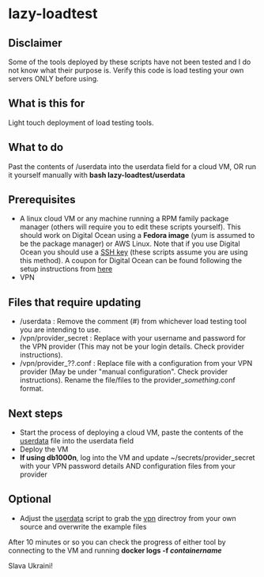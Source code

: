 # lazy-loadtest

## Disclaimer
Some of the tools deployed by these scripts have not been tested and I do not know what their purpose is. Verify this code is load testing your own servers ONLY before using.

## What is this for
Light touch deployment of load testing tools.

## What to do
Past the contents of /userdata into the userdata field for a cloud VM, OR run it yourself manually with **bash lazy-loadtest/userdata**

## Prerequisites 
- A linux cloud VM or any machine running a RPM family package manager (others will require you to edit these scripts yourself). This should work on Digital Ocean using a **Fedora image** (yum is assumed to be the package manager) or AWS Linux. Note that if you use Digital Ocean you should use a [SSH key](https://docs.digitalocean.com/products/droplets/how-to/add-ssh-keys/) (these scripts assume you are using this method).
A coupon for Digital Ocean can be found following the setup instructions from [here](https://itarmy.com.ua/vps/?lang=en)
- VPN 

## Files that require updating
- /userdata : Remove the comment (#) from whichever load testing tool you are intending to use.
- /vpn/provider_secret : Replace with your username and password for the VPN provider (This may not be your login details. Check provider instructions).
- /vpn/provider_??.conf : Replace file with a configuration from your VPN provider (May be under "manual configuration". Check provider instructions). Rename the file/files to the provider_*something*.conf format.

## Next steps
- Start the process of deploying a cloud VM, paste the contents of the [userdata](userdata) file into the userdata field
- Deploy the VM
- **If using db1000n**, log into the VM and update ~/secrets/provider_secret with your VPN password details AND configuration files from your provider

## Optional
- Adjust the [userdata](userdata) script to grab the [vpn](/vpn) directroy from your own source and overwrite the example files


After 10 minutes or so you can check the progress of either tool by connecting to the VM and running **docker logs -f _containername_**


Slava Ukraini!
